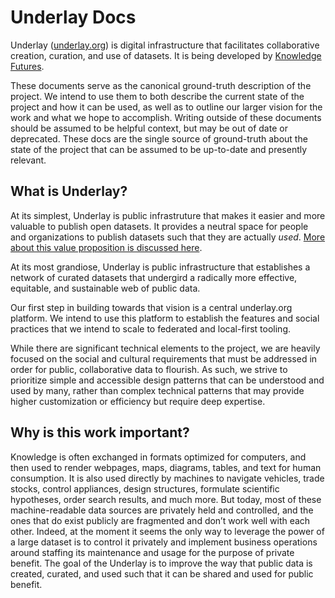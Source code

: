 # Underlay Docs

Underlay ([underlay.org](https://www.underlay.org)) is digital infrastructure that facilitates collaborative creation, curation, and use of datasets. It is being developed by [Knowledge Futures](https://www.knowledgefutures.org).

These documents serve as the canonical ground-truth description of the project. We intend to use them to both describe the current state of the project and how it can be used, as well as to outline our larger vision for the work and what we hope to accomplish. Writing outside of these documents should be assumed to be helpful context, but may be out of date or deprecated. These docs are the single source of ground-truth about the state of the project that can be assumed to be up-to-date and presently relevant.

## What is Underlay?
At its simplest, Underlay is public infrastruture that makes it easier and more valuable to publish open datasets. It provides a neutral space for people and organizations to publish datasets such that they are actually *used*. [More about this value proposition is discussed here](https://notes.knowledgefutures.org/pub/1id7h71i).

At its most grandiose, Underlay is public infrastructure that  establishes a network of curated datasets that undergird a radically more effective, equitable, and sustainable web of public data.

Our first step in building towards that vision is a central underlay.org platform. We intend to use this platform to establish the features and social practices that we intend to scale to federated and local-first tooling.

While there are significant technical elements to the project, we are heavily focused on the social and cultural requirements that must be addressed in order for public, collaborative data to flourish. As such, we strive to prioritize simple and accessible design patterns that can be understood and used by many, rather than complex technical patterns that may provide higher customization or efficiency but require deep expertise.

## Why is this work important?
Knowledge is often exchanged in formats optimized for computers, and then used to render webpages, maps, diagrams, tables, and text for human consumption. It is also used directly by machines to navigate vehicles, trade stocks, control appliances, design structures, formulate scientific hypotheses, order search results, and much more. But today, most of these machine-readable data sources are privately held and controlled, and the ones that do exist publicly are fragmented and don’t work well with each other. Indeed, at the moment it seems the only way to leverage the power of a large dataset is to control it privately and implement business operations around staffing its maintenance and usage for the purpose of private benefit. The goal of the Underlay is to improve the way that public data is created, curated, and used such that it can be shared and used for public benefit.
